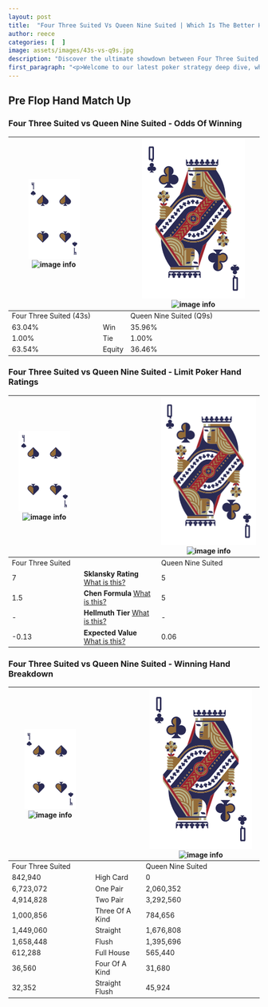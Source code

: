 ```yaml
---
layout: post
title:  "Four Three Suited Vs Queen Nine Suited | Which Is The Better Hand In Poker? A Complete Guide"
author: reece
categories: [  ]
image: assets/images/43s-vs-q9s.jpg
description: "Discover the ultimate showdown between Four Three Suited and Queen Nine Suited in poker! Uncover the odds, strategies, and scenarios where one hand triumphs over the other. Get ready to up your poker game with this thrilling analysis."
first_paragraph: "<p>Welcome to our latest poker strategy deep dive, where we're pitting two distinct hands against each other in a high-stakes showdown: Four Three Suited vs Queen Nine Suited.</p><p>In the dynamic world of poker, every decision counts, and knowing which hand holds the upper hand is key to your success at the table.</p><p>In this article, we'll dissect these two hands, explore the scenarios where one dominates the other, and equip you with the knowledge to make strategic choices that can tip the odds in your favor.</p><p>Get ready to unravel the intriguing dynamics of these poker hands and elevate your game to new heights.</p>"
---
```




[comment]: # (sp0)

## Pre Flop Hand Match Up

<div class="table hand-ratings" markdown="1"> 



### Four Three Suited vs Queen Nine Suited - Odds Of Winning


    
| ![image info](assets/images/hand1/4.png) ![image info](assets/images/hand1/3s.png) |  | ![image info](assets/images/hand2/Q.png) ![image info](assets/images/hand2/9s.png) |
| -------- | -------- | -------- |
| Four Three Suited (43s) |  | Queen Nine Suited (Q9s) |
| 63.04% | Win | 35.96% |
| 1.00% | Tie | 1.00% |
| 63.54% | Equity | 36.46% |




[comment]: # (sp1)



### Four Three Suited vs Queen Nine Suited - Limit Poker Hand Ratings


    
| ![image info](assets/images/hand1/4.png) ![image info](assets/images/hand1/3s.png) |  | ![image info](assets/images/hand2/Q.png) ![image info](assets/images/hand2/9s.png) |
| -------- | -------- | -------- |
| Four Three Suited |  | Queen Nine Suited |
| 7 | **Sklansky Rating** [What is this?](/sklansky-rating-explained) | 5 |
| 1.5 | **Chen Formula** [What is this?](/chen-formula-explained) | 5 |
| - | **Hellmuth Tier** [What is this?](/Hellmuth-tier-explained) | - |
| -0.13 | **Expected Value** [What is this?](/expected-value-explained) | 0.06 |




[comment]: # (sp2)



### Four Three Suited vs Queen Nine Suited - Winning Hand Breakdown


    
| ![image info](assets/images/hand1/4.png) ![image info](assets/images/hand1/3s.png) |  | ![image info](assets/images/hand2/Q.png) ![image info](assets/images/hand2/9s.png) |
| -------- | -------- | -------- |
| Four Three Suited |  | Queen Nine Suited |
| 842,940 | High Card | 0 |
| 6,723,072 | One Pair | 2,060,352 |
| 4,914,828 | Two Pair | 3,292,560 |
| 1,000,856 | Three Of A Kind | 784,656 |
| 1,449,060 | Straight | 1,676,808 |
| 1,658,448 | Flush | 1,395,696 |
| 612,288 | Full House | 565,440 |
| 36,560 | Four Of A Kind | 31,680 |
| 32,352 | Straight Flush | 45,924 |




[comment]: # (sp3)



</div>

[comment]: # (sp4)



[comment]: # (sp5)

